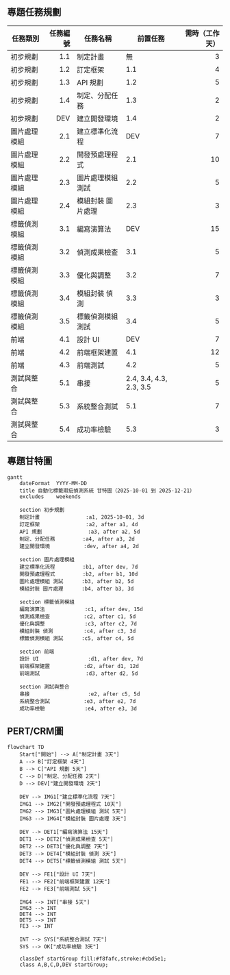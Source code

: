 ## 專題任務規劃
| 任務類別 | 任務編號 | 任務名稱 | 前置任務 | 需時（工作天） |
|---|---:|---|---|---:|
| 初步規劃 | 1.1 | 制定計畫 | 無 | 3 |
| 初步規劃 | 1.2 | 訂定框架 | 1.1 | 4 |
| 初步規劃 | 1.3 | API 規劃 | 1.2 | 5 |
| 初步規劃 | 1.4 | 制定、分配任務 | 1.3 | 2 |
| 初步規劃 | DEV | 建立開發環境 | 1.4 | 2 |
| 圖片處理模組 | 2.1 | 建立標準化流程 | DEV | 7 |
| 圖片處理模組 | 2.2 | 開發預處理程式 | 2.1 | 10 |
| 圖片處理模組 | 2.3 | 圖片處理模組 測試 | 2.2 | 5 |
| 圖片處理模組 | 2.4 | 模組封裝 圖片處理 | 2.3 | 3 |
| 標籤偵測模組 | 3.1 | 編寫演算法 | DEV | 15 |
| 標籤偵測模組 | 3.2 | 偵測成果檢查 | 3.1 | 5 |
| 標籤偵測模組 | 3.3 | 優化與調整 | 3.2 | 7 |
| 標籤偵測模組 | 3.4 | 模組封裝 偵測 | 3.3 | 3 |
| 標籤偵測模組 | 3.5 | 標籤偵測模組 測試 | 3.4 | 5 |
| 前端 | 4.1 | 設計 UI | DEV | 7 |
| 前端 | 4.2 | 前端框架建置 | 4.1 | 12 |
| 前端 | 4.3 | 前端測試 | 4.2 | 5 |
| 測試與整合 | 5.1 | 串接 | 2.4, 3.4, 4.3, 2.3, 3.5 | 5 |
| 測試與整合 | 5.3 | 系統整合測試 | 5.1 | 7 |
| 測試與整合 | 5.4 | 成功率檢驗 | 5.3 | 3 |
## 專題甘特圖
```mermaid
gantt
    dateFormat  YYYY-MM-DD
    title 自動化標籤瑕疵偵測系統 甘特圖（2025-10-01 到 2025-12-21）
    excludes    weekends

    section 初步規劃
    制定計畫               :a1, 2025-10-01, 3d
    訂定框架               :a2, after a1, 4d
    API 規劃               :a3, after a2, 5d
    制定、分配任務         :a4, after a3, 2d
    建立開發環境           :dev, after a4, 2d

    section 圖片處理模組
    建立標準化流程         :b1, after dev, 7d
    開發預處理程式         :b2, after b1, 10d
    圖片處理模組 測試      :b3, after b2, 5d
    模組封裝 圖片處理      :b4, after b3, 3d

    section 標籤偵測模組
    編寫演算法             :c1, after dev, 15d
    偵測成果檢查           :c2, after c1, 5d
    優化與調整             :c3, after c2, 7d
    模組封裝 偵測          :c4, after c3, 3d
    標籤偵測模組 測試      :c5, after c4, 5d

    section 前端
    設計 UI                :d1, after dev, 7d
    前端框架建置           :d2, after d1, 12d
    前端測試               :d3, after d2, 5d

    section 測試與整合
    串接                   :e2, after c5, 5d
    系統整合測試           :e3, after e2, 7d
    成功率檢驗             :e4, after e3, 3d
```
## PERT/CRM圖
```mermaid
flowchart TD
    Start["開始"] --> A["制定計畫 3天"]
    A --> B["訂定框架 4天"]
    B --> C["API 規劃 5天"]
    C --> D["制定、分配任務 2天"]
    D --> DEV["建立開發環境 2天"]

    DEV --> IMG1["建立標準化流程 7天"]
    IMG1 --> IMG2["開發預處理程式 10天"]
    IMG2 --> IMG3["圖片處理模組 測試 5天"]
    IMG3 --> IMG4["模組封裝 圖片處理 3天"]

    DEV --> DET1["編寫演算法 15天"]
    DET1 --> DET2["偵測成果檢查 5天"]
    DET2 --> DET3["優化與調整 7天"]
    DET3 --> DET4["模組封裝 偵測 3天"]
    DET4 --> DET5["標籤偵測模組 測試 5天"]

    DEV --> FE1["設計 UI 7天"]
    FE1 --> FE2["前端框架建置 12天"]
    FE2 --> FE3["前端測試 5天"]

    IMG4 --> INT["串接 5天"]
    IMG3 --> INT
    DET4 --> INT
    DET5 --> INT
    FE3 --> INT

    INT --> SYS["系統整合測試 7天"]
    SYS --> OK["成功率檢驗 3天"]

    classDef startGroup fill:#f8fafc,stroke:#cbd5e1;
    class A,B,C,D,DEV startGroup;
```

